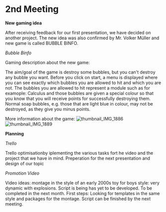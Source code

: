 # 2nd Meeting

**New gaming idea**

After receiving feedback for our first presentation, we have decided on another project.
The new idea was also confirmed by Mr. Volker Müller and new game is called BUBBLE BINFO.

*Bubble Binfo* 

Gaming description about the new game:

The aim/goal of the game is destroy some bubbles, but you can't destroy any bubble you want. 
Before you click on start, a menu is displayed where you can see exactly which bubbles you are allowed to hit and which you are not. 
The bubbles you are allowed to hit represent a module such as for examople: Calculus and those bubbles are given a special colour so 
that you know that you will receive points for successfully destroying them. 
Normal soap bubbles, e.g. those that are light blue in colour, may not be destroyed, as they give you minus points.


More information about the game:
![thumbnail_IMG_1886](https://user-images.githubusercontent.com/92041755/225104662-fea15bb2-abfa-4be3-bde7-e7da8fd54fb0.jpg)
![thumbnail_IMG_1889](https://user-images.githubusercontent.com/92041755/225104683-68542fb6-3490-4905-8df4-fcc0bd8b45ce.jpg)


**Planning**


*Trello* 

Trello optimisationby iplementing the various tasks fort he video and the project that we have in mind.
Preperation for the next presentation and design of our topic


*Promotion Video* 

Video ideas: montage in the style of an early 2000s toy for boys style: very dynamic with explosions.
Script is being has yet to be developed. To be completed in the next month. 
First steps: Looking for templates in the same style and packages for the montage. Script can be finished by the next meeting.
